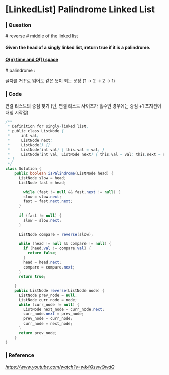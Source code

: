 # [LinkedList] Palindrome Linked List

### | Question

\# reverse # middle of the linked list

#### Given the head of a singly linked list, return true if it is a palindrome.

#### <u>O(n) time and O(1) space</u> 

\# palindrome : 

글자를 거꾸로 읽어도 같은 뜻이 되는 문장 (1 → 2 → 2 → 1)

### | Code

연결 리스트의 중점 찾기 (단, 연결 리스트 사이즈가 홀수인 경우에는 중점 +1 포지션이 대칭 시작점)

```java
/**
 * Definition for singly-linked list.
 * public class ListNode {
 *     int val;
 *     ListNode next;
 *     ListNode() {}
 *     ListNode(int val) { this.val = val; }
 *     ListNode(int val, ListNode next) { this.val = val; this.next = next; }
 * }
 */
class Solution {
    public boolean isPalindrome(ListNode head) {
      ListNode slow = head;
      ListNode fast = head; 
      
     	while (fast != null && fast.next != null) {
        slow = slow.next;
        fast = fast.next.next; 
      }
      
      if (fast != null) {
        slow = slow.next; 
      }
      
      ListNode compare = reverse(slow);
      
      while (head != null && compare != null) {
        if (haed.val != compare.val) {
          return false;
        }
        head = head.next;
        compare = compare.next;
      }
      return true;
        
    }
  	public ListNode reverse(ListNode node) {
      ListNode prev_node = null;
      ListNode curr_node = node; 
      while (curr_node != null) {
        ListNode next_node = curr_node.next;
        curr_node.next = prev_node;
        prev_node = curr_node;
        curr_node = next_node; 
      }
      return prev_node;
    }
}
```

### | Reference

###### https://www.youtube.com/watch?v=wk4QsvwQwdQ
